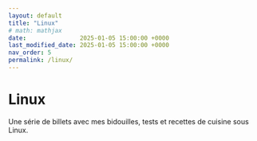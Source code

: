 ```yaml
---
layout: default
title: "Linux"
# math: mathjax
date:               2025-01-05 15:00:00 +0000
last_modified_date: 2025-01-05 15:00:00 +0000
nav_order: 5
permalink: /linux/
---
```


# Linux
Une série de billets avec mes bidouilles, tests et recettes de cuisine sous Linux. 